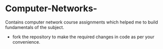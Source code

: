 # Computer-Networks-
Contains computer network course assignments which helped me to build fundamentals of the subject.
* fork the repository to make the required changes in code as per your convenience.
